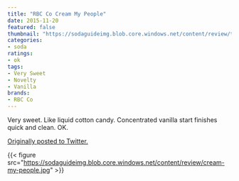 ```yaml
---
title: "RBC Co Cream My People"
date: 2015-11-20
featured: false
thumbnail: "https://sodaguideimg.blob.core.windows.net/content/review/thumbs/cream-my-people.jpg"
categories:
- soda
ratings:
- ok
tags:
- Very Sweet
- Novelty
- Vanilla
brands:
- RBC Co
---
```


Very sweet. Like liquid cotton candy. Concentrated vanilla start finishes quick and clean. OK.

[Originally posted to Twitter.](https://twitter.com/Cavorter/status/667772864888598528)

{{< figure src="https://sodaguideimg.blob.core.windows.net/content/review/cream-my-people.jpg" >}}
